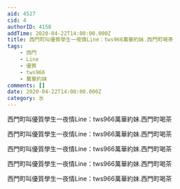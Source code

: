 ```yaml
---
aid: 4527
cid: 4
authorID: 4158
addTime: 2020-04-22T14:00:00.000Z
title: 西門町叫優質學生一夜情Line：tws966萬華約妹.西門町喝茶
tags:
    - 西門
    - Line
    - 優質
    - tws966
    - 萬華約妹
comments: []
date: 2020-04-22T14:00:00.000Z
category: 水
---
```


西門町叫優質學生一夜情Line：tws966萬華約妹.西門町喝茶

西門町叫優質學生一夜情Line：tws966萬華約妹.西門町喝茶

西門町叫優質學生一夜情Line：tws966萬華約妹.西門町喝茶

西門町叫優質學生一夜情Line：tws966萬華約妹.西門町喝茶

西門町叫優質學生一夜情Line：tws966萬華約妹.西門町喝茶
